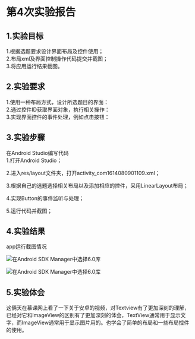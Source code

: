 # 第4次实验报告
## 1.实验目标
1.根据选题要求设计界面布局及控件使用；  
2.布局xml及界面控制操作代码提交并截图；  
3.将应用运行结果截图。  
  
## 2.实验要求
1.使用一种布局方式，设计所选题目的界面：   
2.通过控件ID获取界面对象，执行相关操作：  
3.实现界面控件的事件处理，例如点击按钮： 

## 3.实验步骤
在Android Studio编写代码  
1.打开Android Studio；

2.进入res/layout文件夹，打开activity_com1614080901109.xml；

3.根据自己的选题选择相关布局以及添加相应的控件，采用LinearLayout布局；

4.实现Button的事件监听与处理；

5.运行代码并截图；  

## 4.实验结果
app运行截图情况 

![在Android SDK Manager中选择6.0库](https://github.com/lixubin51/android-labs-2018/blob/master/Com1614080901109/com1614080901109-5.png "配置教育网下载代理")

![在Android SDK Manager中选择6.0库](https://github.com/lixubin51/android-labs-2018/blob/master/Com1614080901109/com1614080901109-6.png "配置教育网下载代理")
## 5.实验体会
这俩天在慕课网上看了一下关于安卓的视频，对Textview有了更加深刻的理解，已经对它和ImageView的区别有了更加深刻的体会，TextView通常用于显示文字，而ImageView通常用于显示图片用的。也学会了简单的布局和一些布局控件的使用。
